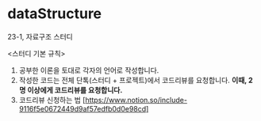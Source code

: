 # dataStructure

23-1, 자료구조 스터디

<스터디 기본 규칙>
1. 공부한 이론을 토대로 각자의 언어로 작성합니다.
2. 작성한 코드는 전체 단톡(스터디 + 프로젝트)에서 코드리뷰를 요청합니다.
  **이때, 2명 이상에게 코드리뷰를 요청합니다.**
3. 코드리뷰 신청하는 법 [https://www.notion.so/include-9116f5e0672449d9af57edfb0d0e98cd]
